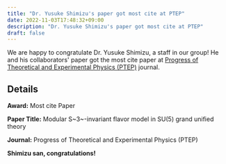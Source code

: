 ```yaml
---
title: "Dr. Yusuke Shimizu's paper got most cite at PTEP"
date: 2022-11-03T17:48:32+09:00
description: "Dr. Yusuke Shimizu's paper got most cite at PTEP"
draft: false
---
```


We are happy to congratulate Dr. Yusuke Shimizu, a staff in our group!
He and his collaborators' paper got the most cite paper at [Progress of Theoretical and Experimental Physics (PTEP)](https://academic.oup.com/ptep/pages/high-impact-research-from-progress-of-theoretical-and-experimental-physics) journal.

<!--more-->

## Details

**Award:** Most cite Paper

**Paper Title:** Modular S~3~-invariant flavor model in SU(5) grand unified theory

**Journal:** Progress of Theoretical and Experimental Physics (PTEP)

**Shimizu san, congratulations!**